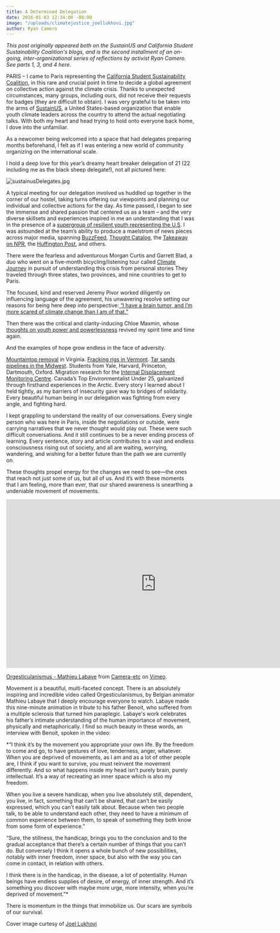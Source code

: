 ```yaml
---
title: A Determined Delegation
date: 2016-01-03 12:34:00 -08:00
image: "/uploads/climatejustice_joellukhovi.jpg"
author: Ryan Camero
---
```


*This post originally appeared both on the SustainUS and California Student Sustainability Coalition's blogs, and is the second installment of an on-going, inter-organizational series of reflections by activist Ryan Camero. See parts 1, 3, and 4 here.*

PARIS – I came to Paris representing the [California Student Sustainability Coalition](http://www.sustainabilitycoalition.org/), in this rare and crucial point in time to decide a global agreement on collective action against the climate crisis. Thanks to unexpected circumstances, many groups, including ours, did not receive their requests for badges (they are difficult to obtain). I was very grateful to be taken into the arms of [SustainUS](http://sustainus.org/), a United States-based organization that enable youth climate leaders across the country to attend the actual negotiating talks. With both my heart and head trying to hold onto everyone back home, I dove into the unfamiliar.

As a newcomer being welcomed into a space that had delegates preparing months beforehand, I felt as if I was entering a new world of community organizing on the international scale.

I hold a deep love for this year’s dreamy heart breaker delegation of 21 (22 including me as the black sheep delegate!), not all pictured here:

![sustainusDelegates.jpg](/uploads/sustainusDelegates.jpg)

A typical meeting for our delegation involved us huddled up together in the corner of our hostel, taking turns offering our viewpoints and planning our individual and collective actions for the day. As time passed, I began to see the immense and shared passion that centered us as a team – and the very diverse skillsets and experiences inspired in me an understanding that I was in the presence of a [supergroup of resilient youth representing the U.S](http://sustainus.org/cop21/delegation/). I was astounded at the team’s ability to produce a maelstrom of news pieces across major media, spanning [BuzzFeed](http://www.buzzfeed.com/climatejourney/19-ways-you-can-work-for-climate-justice-1z3qx), [Thought Catalog](http://thoughtcatalog.com/leehi-yona/2015/12/love-the-world-till-it-hurts/), the [Takeaway on NPR](http://www.thetakeaway.org/story/next-generation-and-cop21/), the [Huffington Post](http://www.huffingtonpost.com/raquel-rosenberg/a-future-under-negotiatio_b_8684612.html), and others.

There were the fearless and adventurous Morgan Curtis and Garrett Blad, a duo who went on a five-month bicycling/listening tour called [Climate Journey](http://climatejourney.org/) in pursuit of understanding this crisis from personal stories They traveled through three states, two provinces, and nine countries to get to Paris.

The focused, kind and reserved Jeremy Pivor worked diligently on influencing language of the agreement, his unwavering resolve setting our reasons for being here deep into perspective:[ “I have a brain tumor, and I’m more scared of climate change than I am of that.”](http://www.psmag.com/politics-and-law/weak-cop21-deal-set-to-go-through)

Then there was the critical and clarity-inducing Chloe Maxmin, whose [thoughts on youth power and powerlessness](http://www.thenation.com/article/youth-power-and-powerlessness-at-cop21/) revived my spirit time and time again.

And the examples of hope grow endless in the face of adversity.

[Mountaintop removal](http://www.richmond.com/opinion/their-opinion/guest-columnists/article_9ed7cab7-c4cf-577e-99e5-210826260530.html) in Virginia. [Fracking rigs in Vermont](http://www.timesargus.com/article/20151212/OPINION01/151219904). [Tar sands pipelines in the Midwest](http://minnesota.cbslocal.com/2014/11/19/st-paul-native-arrested-after-protesting-keystone-pipeline/). Students from Yale, Harvard, Princeton, Dartmouth, Oxford. Migration research for the [Internal Displacement Monitoring Centre](http://www.internal-displacement.org/). Canada’s Top Environmentalist Under 25, galvanized through firsthand experiences in the Arctic. Every story I learned about I held tightly, as my barriers of insecurity gave way to bridges of solidarity. Every beautiful human being in our delegation was fighting from every angle, and fighting hard.

I kept grappling to understand the reality of our conversations. Every single person who was here in Paris, inside the negotiations or outside, were carrying narratives that we never thought would play out. These were such difficult conversations. And it still continues to be a never ending process of learning. Every sentence, story and article contributes to a vast and endless consciousness rising out of society, and all are waiting, worrying, wandering, and wishing for a better future than the path we are currently on.

These thoughts propel energy for the changes we need to see—the ones that reach not just some of us, but all of us. And it’s with these moments that I am feeling, more than ever, that our shared awareness is unearthing a undeniable movement of movements.

<iframe src="https://player.vimeo.com/video/76129556" width="800" height="450" frameborder="0" webkitallowfullscreen mozallowfullscreen allowfullscreen></iframe>
<p><a href="https://vimeo.com/76129556">Orgesticulanismus - Mathieu Labaye</a> from <a href="https://vimeo.com/user20885903">Camera-etc</a> on <a href="https://vimeo.com">Vimeo</a>.</p>

Movement is a beautiful, multi-faceted concept. There is an absolutely inspiring and incredible video called Orgesticulanismus, by Belgian animator Mathieu Labaye that I deeply encourage everyone to watch. Labaye made this nine-minute animation in tribute to his father Benoit, who suffered from a multiple sclerosis that turned him paraplegic. Labaye's work celebrates his father’s intimate understanding of the human importance of movement, physically and metaphorically. I find so much beauty in these words, an interview with Benoit, spoken in the video:

*“I think it’s by the movement you appropriate your own life. By the freedom to come and go, to have gestures of love, tenderness, anger, whatever. When you are deprived of movements, as I am and as a lot of other people are, I think if you want to survive, you must reinvent the movement differently. And so what happens inside my head isn’t purely brain, purely intellectual. It’s a way of recreating an inner space which is also my freedom.

When you live a severe handicap, when you live absolutely still, dependent, you live, in fact, something that can’t be shared, that can’t be easily expressed, which you can’t easily talk about. Because when two people talk, to be able to understand each other, they need to have a minimum of common experience between them, to speak of something they both know from some form of experience.”

“Sure, the stillness, the handicap, brings you to the conclusion and to the gradual acceptance that there’s a certain number of things that you can’t do. But conversely I think it opens a whole bunch of new possibilities, notably with inner freedom, inner space, but also with the way you can come in contact, in relation with others.

I think there is in the handicap, in the disease, a lot of potentiality. Human beings have endless supplies of desire, of energy, of inner strength. And it’s something you discover with maybe more urge, more intensity, when you’re deprived of movement.”*

There is momentum in the things that immobilize us. Our scars are symbols of our survival.

Cover image curtesy of [Joel Lukhovi](https://www.flickr.com/photos/paris-climate-conference/23594629422/in/album-72157661621205229/)